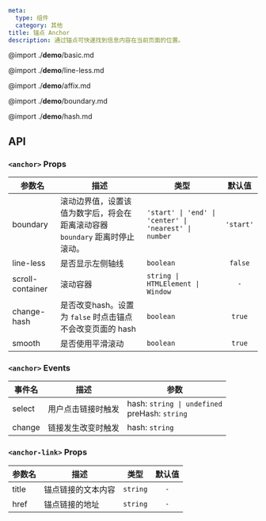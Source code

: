 ```yaml
meta:
  type: 组件
  category: 其他
title: 锚点 Anchor
description: 通过锚点可快速找到信息内容在当前页面的位置。
```

@import ./__demo__/basic.md

@import ./__demo__/line-less.md

@import ./__demo__/affix.md

@import ./__demo__/boundary.md

@import ./__demo__/hash.md

## API


### `<anchor>` Props

|参数名|描述|类型|默认值|
|---|---|---|:---:|
|boundary|滚动边界值，设置该值为数字后，将会在距离滚动容器 `boundary` 距离时停止滚动。|`'start' \| 'end' \| 'center' \| 'nearest' \| number`|`'start'`|
|line-less|是否显示左侧轴线|`boolean`|`false`|
|scroll-container|滚动容器|`string \| HTMLElement \| Window`|`-`|
|change-hash|是否改变hash。设置为 `false` 时点击锚点不会改变页面的 hash|`boolean`|`true`|
|smooth|是否使用平滑滚动|`boolean`|`true`|
### `<anchor>` Events

|事件名|描述|参数|
|---|---|---|
|select|用户点击链接时触发|hash: ` string \| undefined `<br>preHash: `string`|
|change|链接发生改变时触发|hash: `string`|




### `<anchor-link>` Props

|参数名|描述|类型|默认值|
|---|---|---|:---:|
|title|锚点链接的文本内容|`string`|`-`|
|href|锚点链接的地址|`string`|`-`|


